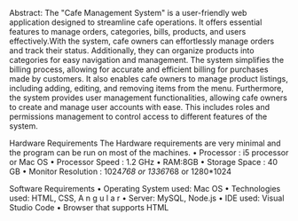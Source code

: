 Abstract:
The "Cafe Management System" is a user-friendly web application designed to streamline cafe operations. It offers essential features to manage orders, categories, bills, products, and users effectively.With the system, cafe owners can effortlessly manage orders and track their status. Additionally, they can organize products into categories for easy navigation and management.
The system simplifies the billing process, allowing for accurate and efficient billing for purchases made by customers. It also enables cafe owners to manage product listings, including adding, editing, and removing items from the menu.
Furthermore, the system provides user management functionalities, allowing cafe owners to create and manage user accounts with ease. This includes roles and permissions management to control access to different features of the system.

Hardware Requirements
The Hardware requirements are very minimal and the program can be run on most of the machines. • Processor : i5 processor or Mac OS
• Processor Speed : 1.2 GHz
• RAM:8GB
• Storage Space : 40 GB
• Monitor Resolution : 1024*768 or 1336*768 or 1280*1024

Software Requirements
• Operating System used: Mac OS
• Technologies used: HTML, CSS, A n g u l a r
• Server: MySQL, Node.js
• IDE used: Visual Studio Code
• Browser that supports HTML
